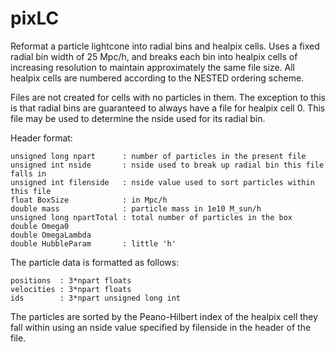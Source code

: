 # pixLC
Reformat a particle lightcone into radial bins and healpix cells. 
Uses a fixed radial bin width of 25 Mpc/h, and breaks each bin
into healpix cells of increasing resolution to maintain approximately
the same file size. All healpix cells are numbered according to the NESTED
ordering scheme.

Files are not created for cells with no particles in them. The exception
to this is that radial bins are guaranteed to always have a file for 
healpix cell 0. This file may be used to determine the nside used for 
its radial bin.

Header format:

    unsigned long npart      : number of particles in the present file
    unsigned int nside       : nside used to break up radial bin this file falls in
    unsigned int filenside   : nside value used to sort particles within this file
    float BoxSize		     : in Mpc/h
    double mass              : particle mass in 1e10 M_sun/h
    unsigned long npartTotal : total number of particles in the box
    double Omega0           
    double OmegaLambda      
    double HubbleParam       : little 'h'
    
The particle data is formatted as follows:
    
    positions  : 3*npart floats
    velocities : 3*npart floats
    ids        : 3*npart unsigned long int
    
The particles are sorted by the Peano-Hilbert index of the healpix cell they fall within using an nside value specified by filenside in the header of the file.
 
    
    
    
  
